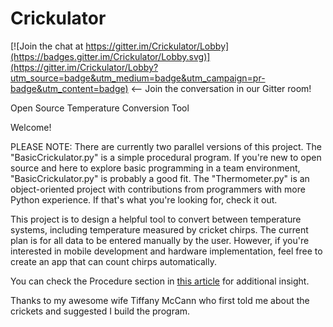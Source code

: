 # Crickulator

[![Join the chat at https://gitter.im/Crickulator/Lobby](https://badges.gitter.im/Crickulator/Lobby.svg)](https://gitter.im/Crickulator/Lobby?utm_source=badge&utm_medium=badge&utm_campaign=pr-badge&utm_content=badge)
<-- Join the conversation in our Gitter room!

Open Source Temperature Conversion Tool

Welcome!  

PLEASE NOTE:  There are currently two parallel versions of this project.  The "BasicCrickulator.py" is a simple procedural program.  If you're new to open source and here to explore basic programming in a team environment, "BasicCrickulator.py" is probably a good fit.  The "Thermometer.py" is an object-oriented project with contributions from programmers with more Python experience.  If that's what you're looking for, check it out.

This project is to design a helpful tool to convert between temperature systems, including temperature measured by cricket chirps.  The current plan is for all data to be entered manually by the user.  However, if you're interested in mobile development and hardware implementation, feel free to create an app that can count chirps automatically.

You can check the Procedure section in [this article](http://www.scientificamerican.com/article/bring-science-home-cricket-temperature/) for additional insight.

Thanks to my awesome wife Tiffany McCann who first told me about the crickets and suggested I build the program.
